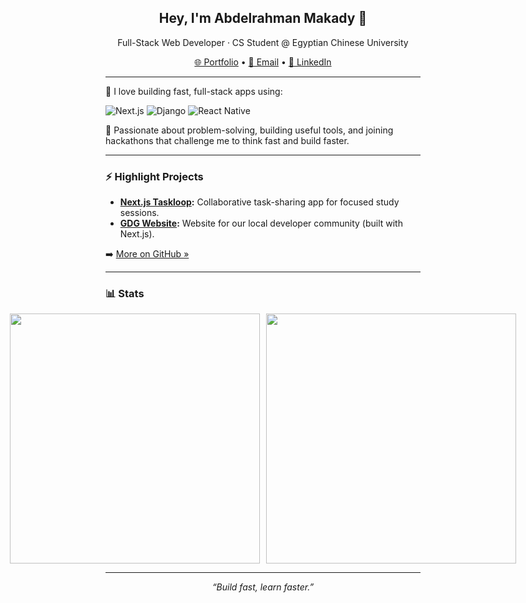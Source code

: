 <h2 align="center">Hey, I'm Abdelrahman Makady 👋</h2>
<p align="center">Full-Stack Web Developer · CS Student @ Egyptian Chinese University</p>

<p align="center">
  <a href="https://abdelrahman.makady.online">🌐 Portfolio</a> •
  <a href="mailto:abdelrhmanlearn@gmail.com">📩 Email</a> •
  <a href="https://www.linkedin.com/in/abdelrahman-makady/">💼 LinkedIn</a>
</p>

---

🚀 I love building fast, full-stack apps using:

![Next.js](https://img.shields.io/badge/Next.js-000000?style=flat-square&logo=nextdotjs&logoColor=white)
![Django](https://img.shields.io/badge/Django-092E20?style=flat-square&logo=django&logoColor=white)
![React Native](https://img.shields.io/badge/React_Native-20232A?style=flat-square&logo=react&logoColor=61DAFB)

🧠 Passionate about problem-solving, building useful tools, and joining hackathons that challenge me to think fast and build faster.

---

### ⚡ Highlight Projects
- **[Next.js Taskloop](https://github.com/makady/nextjs-taskloop):** Collaborative task-sharing app for focused study sessions.
- **[GDG Website](https://github.com/makady/gdg-website):** Website for our local developer community (built with Next.js).

➡️ [More on GitHub »](https://github.com/makady?tab=repositories)

---

### 📊 Stats

<p align="center" style="display: flex; justify-content: center; gap: 10px;">
  <img src="https://github-readme-stats.vercel.app/api?username=abdolrhman-mo&show_icons=true&theme=radical" width="400" />
  <img src="https://github-readme-stats.vercel.app/api/top-langs/?username=abdolrhman-mo&layout=compact&theme=radical" width="400" />
</p>

---

<p align="center"><i>“Build fast, learn faster.”</i></p>
